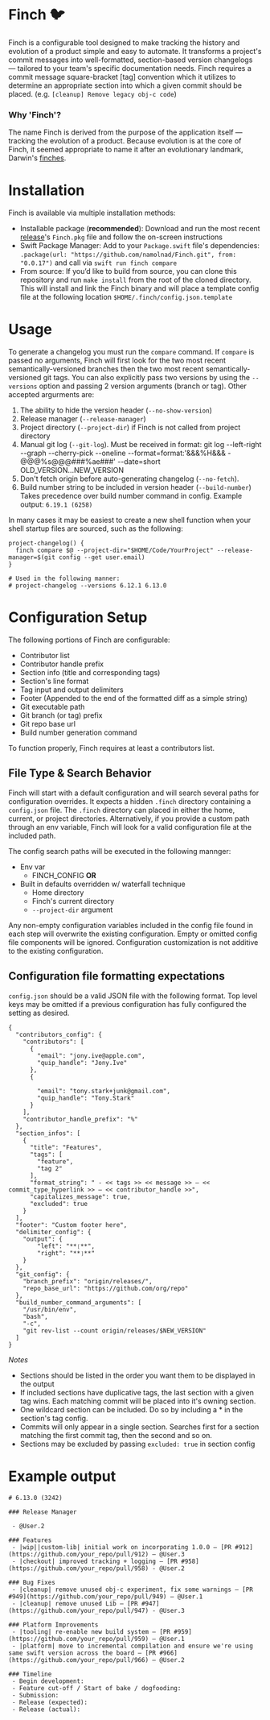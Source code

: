 # Finch 🐦

Finch is a configurable tool designed to make tracking the history and evolution of a product simple and easy to automate. It transforms a project's commit messages into well-formatted, section-based version changelogs — tailored to your team's specific documentation needs. Finch requires a commit message square-bracket [tag] convention which it utilizes to determine an appropriate section into which a given commit should be placed. (e.g. `[cleanup] Remove legacy obj-c code`)

### Why 'Finch'?

The name Finch is derived from the purpose of the application itself — tracking the evolution of a product. Because evolution is at the core of Finch, it seemed appropriate to name it after an evolutionary landmark, Darwin's [finches](https://bit.ly/2TJZlnb).

# Installation
Finch is available via multiple installation methods:
- Installable package (**recommended**): Download and run the most recent [release](https://github.com/namolnad/Finch/releases)'s `Finch.pkg` file and follow the on-screen instructions
- Swift Package Manager: Add to your `Package.swift` file's dependencies: `.package(url: "https://github.com/namolnad/Finch.git", from: "0.0.17")` and call via `swift run finch compare`
- From source: If you’d like to build from source, you can clone this repository and run `make install` from the root of the cloned directory. This will install and link the Finch binary and will place a template config file at the following location `$HOME/.finch/config.json.template`


# Usage
To generate a changelog you must run the `compare` command. If `compare` is passed no arguments, Finch will first look for the two most recent semantically-versioned branches then the two most recent semantically-versioned git tags. You can also explicitly pass two versions by using the `--versions` option and passing 2 version arguments (branch or tag). Other accepted argurments are:
1. The ability to hide the version header (`--no-show-version`)
2. Release manager (`--release-manager`)
3. Project directory (`--project-dir`) if Finch is not called from project directory
4. Manual git log (`--git-log`). Must be received in format: git log --left-right --graph --cherry-pick --oneline --format=format:'&&&%H&&& - @@@%s@@@###%ae###' --date=short OLD_VERSION...NEW_VERSION
5. Don't fetch origin before auto-generating changelog (`--no-fetch`).
6. Build number string to be included in version header (`--build-number`) Takes precedence over build number command in config. Example output: `6.19.1 (6258)`

In many cases it may be easiest to create a new shell function when your shell startup files are sourced, such as the following:

```
project-changelog() {
  finch compare $@ --project-dir="$HOME/Code/YourProject" --release-manager=$(git config --get user.email)
}

# Used in the following manner:
# project-changelog --versions 6.12.1 6.13.0
```

# Configuration Setup
The following portions of Finch are configurable:
- Contributor list
- Contributor handle prefix
- Section info (title and corresponding tags)
- Section's line format
- Tag input and output delimiters
- Footer (Appended to the end of the formatted diff as a simple string)
- Git executable path
- Git branch (or tag) prefix
- Git repo base url
- Build number generation command

To function properly, Finch requires at least a contributors list.

## File Type & Search Behavior
Finch will start with a default configuration and will search several paths for configuration overrides. It expects a hidden `.finch` directory containing a `config.json` file. The `.finch` directory can placed in either the home, current, or project directories. Alternatively, if you provide a custom path through an env variable, Finch will look for a valid configuration file at the included path.

The config search paths will be executed in the following mannger:
- Env var
  - FINCH_CONFIG
__OR__
- Built in defaults overridden w/ waterfall technique
  - Home directory
  - Finch's current directory
  - `--project-dir` argument

Any non-empty configuration variables included in the config file found in each step will overwrite the existing configuration. Empty or omitted config file components will be ignored. Configuration customization is not additive to the existing configuration.

## Configuration file formatting expectations
`config.json` should be a valid JSON file with the following format. Top level keys may be omitted if a previous configuration has fully configured the setting as desired.

```
{
  "contributors_config": {
    "contributors": [
      {
        "email": "jony.ive@apple.com",
        "quip_handle": "Jony.Ive"
      },
      {

        "email": "tony.stark+junk@gmail.com",
        "quip_handle": "Tony.Stark"
      }
    ],
    "contributor_handle_prefix": "%"
  },
  "section_infos": [
    {
      "title": "Features",
      "tags": [
        "feature",
        "tag 2"
      ],
      "format_string": " - << tags >> << message >> — << commit_type_hyperlink >> — << contributor_handle >>",
      "capitalizes_message": true,
      "excluded": true
    }
  ],
  "footer": "Custom footer here",
  "delimiter_config": {
    "output": {
        "left": "**❲**",
        "right": "**❳**"
    }
  },
  "git_config": {
    "branch_prefix": "origin/releases/",
    "repo_base_url": "https://github.com/org/repo"
  },
  "build_number_command_arguments": [
    "/usr/bin/env",
    "bash",
    "-c",
    "git rev-list --count origin/releases/$NEW_VERSION"
  ]
}
```

*Notes*
  - Sections should be listed in the order you want them to be displayed in the output
  - If included sections have duplicative tags, the last section with a given tag wins. Each matching commit will be placed into it's owning section.
  - One wildcard section can be included. Do so by including a * in the section's tag config.
  - Commits will only appear in a single section. Searches first for a section matching the first commit tag, then the second and so on.
  - Sections may be excluded by passing `excluded: true` in section config

# Example output
```
# 6.13.0 (3242)

### Release Manager

 - @User.2

### Features
 - |wip||custom-lib| initial work on incorporating 1.0.0 — [PR #912](https://github.com/your_repo/pull/912) — @User.3
 - |checkout| improved tracking + logging — [PR #958](https://github.com/your_repo/pull/958) - @User.2

### Bug Fixes
 - |cleanup| remove unused obj-c experiment, fix some warnings — [PR #949](https://github.com/your_repo/pull/949) — @User.1
 - |cleanup| remove unused Lib — [PR #947](https://github.com/your_repo/pull/947) - @User.3

### Platform Improvements
 - |tooling| re-enable new build system — [PR #959](https://github.com/your_repo/pull/959) — @User.1
 - |platform| move to incremental compilation and ensure we're using same swift version across the board — [PR #966](https://github.com/your_repo/pull/966) — @User.2

### Timeline
 - Begin development:
 - Feature cut-off / Start of bake / dogfooding:
 - Submission:
 - Release (expected):
 - Release (actual):

```
